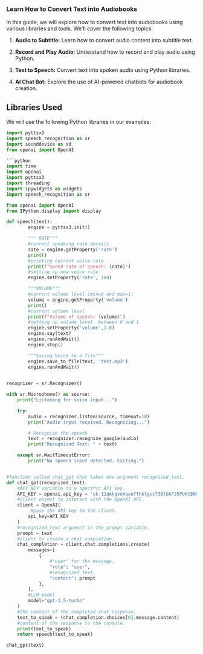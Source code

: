 ### Learn How to Convert Text into Audiobooks

In this guide, we will explore how to convert text into audiobooks using various libraries and tools. We'll cover the following topics:

1. **Audio to Subtitle:** Learn how to convert audio content into subtitle text.

2. **Record and Play Audio:** Understand how to record and play audio using Python.

3. **Text to Speech:** Convert text into spoken audio using Python libraries.

4. **AI Chat Bot:** Explore the use of AI-powered chatbots for audiobook creation.

## Libraries Used

We will use the following Python libraries in our examples:

```python
import pyttsx3
import speech_recognition as sr
import sounddevice as sd
from openai import OpenAI

```python
import time
import openai
import pyttsx3
import threading
import ipywidgets as widgets
import speech_recognition as sr

from openai import OpenAI
from IPython.display import display

def speech(text):
        engine = pyttsx3.init() 

        """ RATE"""
        #current speaking rate details
        rate = engine.getProperty('rate')   
        print()
        #printing current voice rate
        print(f"Speed rate of speech: {rate}")  
        #setting up new voice rate
        engine.setProperty('rate', 180)     

        """VOLUME"""
        #current volume level (min=0 and max=1)
        volume = engine.getProperty('volume')  
        print()
        #current volume level
        print(f"Volume of speech: {volume}")   
        #setting up volume level  between 0 and 1
        engine.setProperty('volume',1.0)    
        engine.say(text)
        engine.runAndWait()
        engine.stop()

        """Saving Voice to a file"""
        engine.save_to_file(text, 'test.mp3')
        engine.runAndWait()
    

recognizer = sr.Recognizer()

with sr.Microphone() as source:
    print("Listening for voice input...")

    try:
        audio = recognizer.listen(source, timeout=10)
        print("Audio input received. Recognizing...")

        # Recognize the speech
        text = recognizer.recognize_google(audio)
        print("Recognized Text: " + text)

    except sr.WaitTimeoutError:
        print("No speech input detected. Exiting.")


#function called chat_gpt that takes one argument recognized_text.
def chat_gpt(recognized_text):  
    #API_KEY variable to a specific API key.
    API_KEY = openai.api_key = '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'  
    #client object to interact with the OpenAI API.
    client = OpenAI(  
         #pass the API key to the client.
        api_key=API_KEY 
    )
    #recognized_text argument in the prompt variable.
    prompt = text
    #client to create a chat completion.
    chat_completion = client.chat.completions.create(  
        messages=[
            {
                #"user" for the message.
                "role": "user",  
                #recognized_text.
                "content": prompt  
            },
        ],
        #LLM model 
        model="gpt-3.5-turbo"  
    )
    #the content of the completed chat response.
    text_to_speak = (chat_completion.choices[0].message.content)  
    #content of the response to the console.
    print(text_to_speak)  
    return speech(text_to_speak)  

chat_gpt(text)
